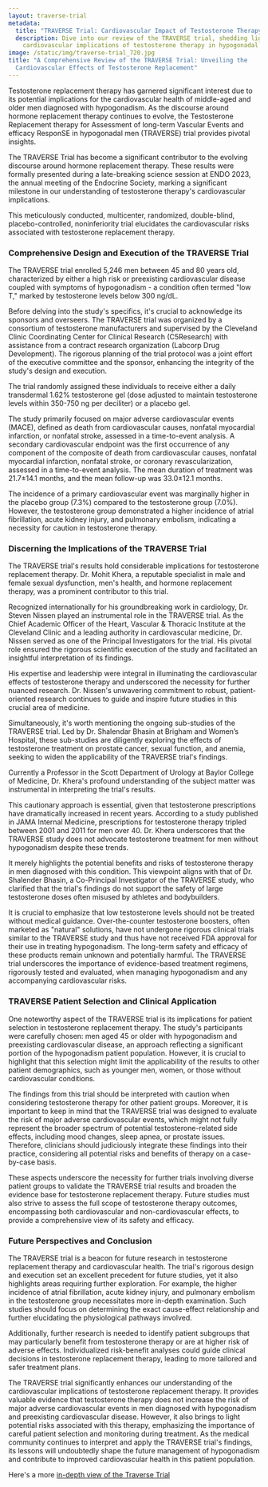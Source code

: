 ```yaml
---
layout: traverse-trial
metadata:
  title: "TRAVERSE Trial: Cardiovascular Impact of Testosterone Therapy"
  description: Dive into our review of the TRAVERSE trial, shedding light on the
    cardiovascular implications of testosterone therapy in hypogonadal men.
image: /static/img/traverse-trial_720.jpg
title: "A Comprehensive Review of the TRAVERSE Trial: Unveiling the
  Cardiovascular Effects of Testosterone Replacement"
---
```

Testosterone replacement therapy has garnered significant interest due to its potential implications for the cardiovascular health of middle-aged and older men diagnosed with hypogonadism. As the discourse around hormone replacement therapy continues to evolve, the Testosterone Replacement therapy for Assessment of long-term Vascular Events and efficacy ResponSE in hypogonadal men (TRAVERSE) trial provides pivotal insights.

The TRAVERSE Trial has become a significant contributor to the evolving discourse around hormone replacement therapy. These results were formally presented during a late-breaking science session at ENDO 2023, the annual meeting of the Endocrine Society, marking a significant milestone in our understanding of testosterone therapy's cardiovascular implications.

This meticulously conducted, multicenter, randomized, double-blind, placebo-controlled, noninferiority trial elucidates the cardiovascular risks associated with testosterone replacement therapy.

### Comprehensive Design and Execution of the TRAVERSE Trial

The TRAVERSE trial enrolled 5,246 men between 45 and 80 years old, characterized by either a high risk or preexisting cardiovascular disease coupled with symptoms of hypogonadism - a condition often termed "low T," marked by testosterone levels below 300 ng/dL. 

Before delving into the study's specifics, it's crucial to acknowledge its sponsors and overseers. The TRAVERSE trial was organized by a consortium of testosterone manufacturers and supervised by the Cleveland Clinic Coordinating Center for Clinical Research (C5Research) with assistance from a contract research organization (Labcorp Drug Development). The rigorous planning of the trial protocol was a joint effort of the executive committee and the sponsor, enhancing the integrity of the study's design and execution.

The trial randomly assigned these individuals to receive either a daily transdermal 1.62% testosterone gel (dose adjusted to maintain testosterone levels within 350-750 ng per deciliter) or a placebo gel.

The study primarily focused on major adverse cardiovascular events (MACE), defined as death from cardiovascular causes, nonfatal myocardial infarction, or nonfatal stroke, assessed in a time-to-event analysis. A secondary cardiovascular endpoint was the first occurrence of any component of the composite of death from cardiovascular causes, nonfatal myocardial infarction, nonfatal stroke, or coronary revascularization, assessed in a time-to-event analysis. The mean duration of treatment was 21.7±14.1 months, and the mean follow-up was 33.0±12.1 months.

The incidence of a primary cardiovascular event was marginally higher in the placebo group (7.3%) compared to the testosterone group (7.0%). However, the testosterone group demonstrated a higher incidence of atrial fibrillation, acute kidney injury, and pulmonary embolism, indicating a necessity for caution in testosterone therapy.

### Discerning the Implications of the TRAVERSE Trial

The TRAVERSE trial's results hold considerable implications for testosterone replacement therapy. Dr. Mohit Khera, a reputable specialist in male and female sexual dysfunction, men's health, and hormone replacement therapy, was a prominent contributor to this trial. 

Recognized internationally for his groundbreaking work in cardiology, Dr. Steven Nissen played an instrumental role in the TRAVERSE trial. As the Chief Academic Officer of the Heart, Vascular & Thoracic Institute at the Cleveland Clinic and a leading authority in cardiovascular medicine, Dr. Nissen served as one of the Principal Investigators for the trial. His pivotal role ensured the rigorous scientific execution of the study and facilitated an insightful interpretation of its findings. 

His expertise and leadership were integral in illuminating the cardiovascular effects of testosterone therapy and underscored the necessity for further nuanced research. Dr. Nissen's unwavering commitment to robust, patient-oriented research continues to guide and inspire future studies in this crucial area of medicine.

Simultaneously, it's worth mentioning the ongoing sub-studies of the TRAVERSE trial. Led by Dr. Shalendar Bhasin at Brigham and Women’s Hospital, these sub-studies are diligently exploring the effects of testosterone treatment on prostate cancer, sexual function, and anemia, seeking to widen the applicability of the TRAVERSE trial's findings.

Currently a Professor in the Scott Department of Urology at Baylor College of Medicine, Dr. Khera's profound understanding of the subject matter was instrumental in interpreting the trial's results.

This cautionary approach is essential, given that testosterone prescriptions have dramatically increased in recent years. According to a study published in JAMA Internal Medicine, prescriptions for testosterone therapy tripled between 2001 and 2011 for men over 40. Dr. Khera underscores that the TRAVERSE study does not advocate testosterone treatment for men without hypogonadism despite these trends. 

It merely highlights the potential benefits and risks of testosterone therapy in men diagnosed with this condition. This viewpoint aligns with that of Dr. Shalender Bhasin, a Co-Principal Investigator of the TRAVERSE study, who clarified that the trial's findings do not support the safety of large testosterone doses often misused by athletes and bodybuilders.

It is crucial to emphasize that low testosterone levels should not be treated without medical guidance. Over-the-counter testosterone boosters, often marketed as "natural" solutions, have not undergone rigorous clinical trials similar to the TRAVERSE study and thus have not received FDA approval for their use in treating hypogonadism. The long-term safety and efficacy of these products remain unknown and potentially harmful. The TRAVERSE trial underscores the importance of evidence-based treatment regimens, rigorously tested and evaluated, when managing hypogonadism and any accompanying cardiovascular risks.

### TRAVERSE Patient Selection and Clinical Application

One noteworthy aspect of the TRAVERSE trial is its implications for patient selection in testosterone replacement therapy. The study's participants were carefully chosen: men aged 45 or older with hypogonadism and preexisting cardiovascular disease, an approach reflecting a significant portion of the hypogonadism patient population. However, it is crucial to highlight that this selection might limit the applicability of the results to other patient demographics, such as younger men, women, or those without cardiovascular conditions.

The findings from this trial should be interpreted with caution when considering testosterone therapy for other patient groups. Moreover, it is important to keep in mind that the TRAVERSE trial was designed to evaluate the risk of major adverse cardiovascular events, which might not fully represent the broader spectrum of potential testosterone-related side effects, including mood changes, sleep apnea, or prostate issues. Therefore, clinicians should judiciously integrate these findings into their practice, considering all potential risks and benefits of therapy on a case-by-case basis.

These aspects underscore the necessity for further trials involving diverse patient groups to validate the TRAVERSE trial results and broaden the evidence base for testosterone replacement therapy. Future studies must also strive to assess the full scope of testosterone therapy outcomes, encompassing both cardiovascular and non-cardiovascular effects, to provide a comprehensive view of its safety and efficacy.

### Future Perspectives and Conclusion

The TRAVERSE trial is a beacon for future research in testosterone replacement therapy and cardiovascular health. The trial's rigorous design and execution set an excellent precedent for future studies, yet it also highlights areas requiring further exploration. For example, the higher incidence of atrial fibrillation, acute kidney injury, and pulmonary embolism in the testosterone group necessitates more in-depth examination. Such studies should focus on determining the exact cause-effect relationship and further elucidating the physiological pathways involved.

Additionally, further research is needed to identify patient subgroups that may particularly benefit from testosterone therapy or are at higher risk of adverse effects. Individualized risk-benefit analyses could guide clinical decisions in testosterone replacement therapy, leading to more tailored and safer treatment plans.

The TRAVERSE trial significantly enhances our understanding of the cardiovascular implications of testosterone replacement therapy. It provides valuable evidence that testosterone therapy does not increase the risk of major adverse cardiovascular events in men diagnosed with hypogonadism and preexisting cardiovascular disease. However, it also brings to light potential risks associated with this therapy, emphasizing the importance of careful patient selection and monitoring during treatment. As the medical community continues to interpret and apply the TRAVERSE trial's findings, its lessons will undoubtedly shape the future management of hypogonadism and contribute to improved cardiovascular health in this patient population.

Here's a more [in-depth view of the Traverse Trial](https://www.drmohitkhera.com/static/img/traverse-trial-methodology.pdf)